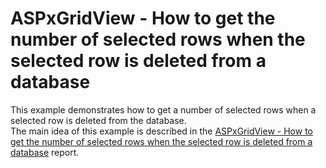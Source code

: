 # ASPxGridView - How to get the number of selected rows when the selected row is deleted from a database


<p>This example demonstrates how to get a number of selected rows when a selected row is deleted from the database. <br />
The main idea of this example is described in the <a href="https://www.devexpress.com/Support/Center/p/KA18705">ASPxGridView - How to get the number of selected rows when the selected row is deleted from a database</a> report.</p>

<br/>


